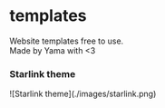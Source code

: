 # templates
Website templates free to use.
<br>
Made by Yama with <3

<h3>Starlink theme</h3>
![Starlink theme](./images/starlink.png)


